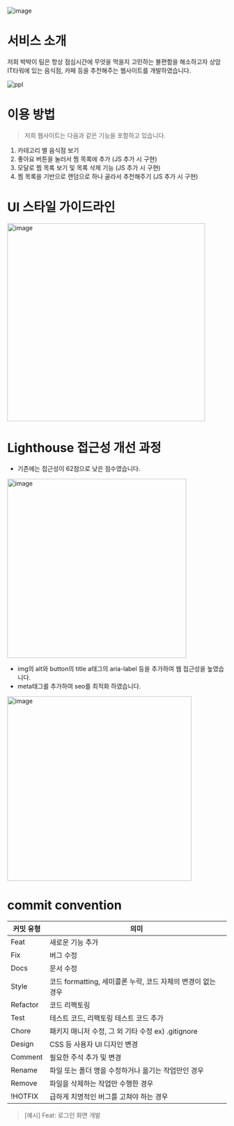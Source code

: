![image](https://github.com/woorifisa-service-dev-3rd/frontend-1st-ppl/assets/52206904/59471e07-e4e9-4952-b9b2-9ef6f7a40d92)

# 서비스 소개
저희 박박이 팀은 항상 점심시간에 무엇을 먹을지 고민하는 불편함을 해소하고자 상암 IT타워에 있는 음식점, 카페 등을 추천해주는 웹사이트를 개발하였습니다.

![ppl](https://github.com/woorifisa-service-dev-3rd/frontend-1st-ppl/assets/52206904/de03feae-a387-465f-b946-e1e4d3eb2e45)


# 이용 방법
> 저희 웹사이트는 다음과 같은 기능을 포함하고 있습니다.
1. 카테고리 별 음식점 보기
2. 좋아요 버튼을 눌러서 찜 목록에 추가 (JS 추가 시 구현)
3. 모달로 찜 목록 보기 및 목록 삭제 기능 (JS 추가 시 구현)
4. 찜 목록을 기반으로 랜덤으로 하나 골라서 추천해주기 (JS 추가 시 구현)

# UI 스타일 가이드라인
<img width="454" alt="image" src="https://github.com/woorifisa-service-dev-3rd/frontend-1st-ppl/assets/52206904/e1717af0-6c2f-4967-8591-e6e177fc8f62">

# Lighthouse 접근성 개선 과정
- 기존에는 접근성이 62점으로 낮은 점수였습니다.
<img width="411" alt="image" src="https://github.com/woorifisa-service-dev-3rd/frontend-1st-ppl/assets/52206904/983450b2-301c-4b8c-882f-fed8239efb10">

- img의 alt와 button의 title a태그의 aria-label 등을 추가하여 웹 접근성을 높였습니다.
- meta태그를 추가하여 seo를 최적화 하였습니다.
<img width="423" alt="image" src="https://github.com/woorifisa-service-dev-3rd/frontend-1st-ppl/assets/52206904/f8a7c3fa-044f-4b96-a63e-650b599461c2">


# commit convention

| 커밋 유형 | 의미 |
| --- | --- |
| Feat | 새로운 기능 추가 |
| Fix | 버그 수정 |
| Docs | 문서 수정 |
| Style | 코드 formatting, 세미콜론 누락, 코드 자체의 변경이 없는 경우 |
| Refactor | 코드 리팩토링 |
| Test | 테스트 코드, 리팩토링 테스트 코드 추가 |
| Chore | 패키지 매니저 수정, 그 외 기타 수정 ex) .gitignore |
| Design | CSS 등 사용자 UI 디자인 변경 |
| Comment | 필요한 주석 추가 및 변경 |
| Rename | 파일 또는 폴더 명을 수정하거나 옮기는 작업만인 경우 |
| Remove | 파일을 삭제하는 작업만 수행한 경우 |
| !HOTFIX | 급하게 치명적인 버그를 고쳐야 하는 경우 |

> [예시] Feat: 로그인 화면 개발
